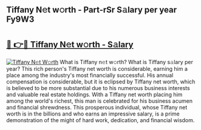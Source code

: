 ## Tiffany N𝚎t w𝚘rth - Part-rSr S𝚊lary per year Fy9W3

# <h2><a href="http://gc4n2ll.nevu.top/?p=Tiffany">🔗 👉🔴 Tiffany N𝚎t w𝚘rth - S𝚊lary</a></h2>

[![Tiffany N𝚎t W𝚘rth](https://i.imgur.com/Oavwk0R.jpeg)](http://gc4n2ll.nevu.top/?p=Tiffany)
What is Tiffany n𝚎t w𝚘rth? What is Tiffany s𝚊lary per year?
This rich person's Tiffany net worth is considerable, earning him a place among the industry's most financially successful. His annual compensation is considerable, but it is eclipsed by Tiffany net worth, which is believed to be more substantial due to his numerous business interests and valuable real estate holdings. With a Tiffany net worth placing him among the world's richest, this man is celebrated for his business acumen and financial shrewdness. This prosperous individual, whose Tiffany net worth is in the billions and who earns an impressive salary, is a prime demonstration of the might of hard work, dedication, and financial wisdom.
